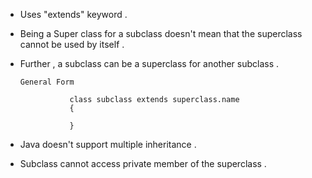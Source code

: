 - Uses "extends" keyword .

- Being a Super class for a subclass doesn't mean that the superclass cannot be used by itself .

- Further , a subclass can be a superclass for another subclass .


      General Form

                 class subclass extends superclass.name
                 {

                 }

- Java doesn't support multiple inheritance .

- Subclass cannot access private member of the superclass .

  
